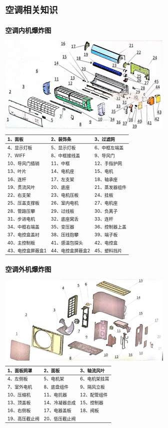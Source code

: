 # 空调相关知识

## 空调内机爆炸图

![空调内机爆炸图](./aircondition/%E5%86%85%E6%9C%BA.jpg)


|1、面板|2、装饰条|3、过滤网|
|:-|:-|:-|
|4、显示灯板|5、显示灯板|6、中框左端盖|
|7、WIFF|8、中框接线盖|9、导风门|
|10、导风门插销|11、中框|12、手指护网|
|13、叶片|14、电机座|15、电机|
|16、连杆|17、左支架|18、轴承座|
|19、贯流风叶|20、底座|21、蒸发器组件|
|22、右支架|23、电机压板|24、挂板|
|25、压盖支撑板|26、室内电机|27、电机座|
|28、管路压攀|29、过线板|30、负离子|
|31、步进电机|32、底座窝舌|33、连杆|
|34、中框右端盖|35、变压器|36、控制器上盖|
|37、电控盒盖衬|38、压线抱攀|39、端子板|
|40、主控制板|41、感温包探头|42、电控盒|
|43、电控盒屏蔽盒1|44、电控盒屏蔽盒2|45、塑料挡片|

## 空调外机爆炸图

![空调外机爆炸图](./aircondition/外机.jpg)


|1、面板网罩|2、面板|3、轴流风叶|
|:-|:-|:-|
|4、左侧板|5、电机架|6、电机架挂耳|
|7、室外电机|8、底盘组件|9、隔风立板|
|10、压缩机|11、电抗器|12、配管组件|
|13、顶盖板|14、冷凝器总成|15、控制器|
|16、右侧板|17、电器盖板|18、阀板|
|19、高压截止阀|20、低压截止阀||
